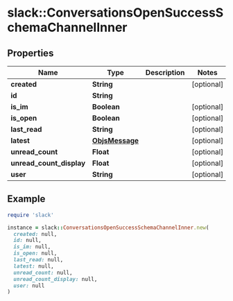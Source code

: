 # slack::ConversationsOpenSuccessSchemaChannelInner

## Properties

| Name | Type | Description | Notes |
| ---- | ---- | ----------- | ----- |
| **created** | **String** |  | [optional] |
| **id** | **String** |  |  |
| **is_im** | **Boolean** |  | [optional] |
| **is_open** | **Boolean** |  | [optional] |
| **last_read** | **String** |  | [optional] |
| **latest** | [**ObjsMessage**](ObjsMessage.md) |  | [optional] |
| **unread_count** | **Float** |  | [optional] |
| **unread_count_display** | **Float** |  | [optional] |
| **user** | **String** |  | [optional] |

## Example

```ruby
require 'slack'

instance = slack::ConversationsOpenSuccessSchemaChannelInner.new(
  created: null,
  id: null,
  is_im: null,
  is_open: null,
  last_read: null,
  latest: null,
  unread_count: null,
  unread_count_display: null,
  user: null
)
```

